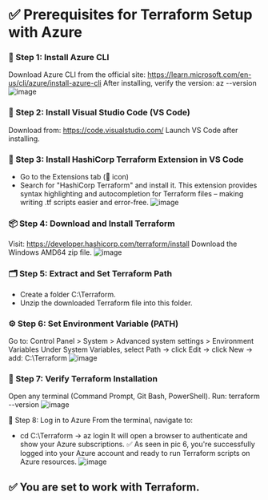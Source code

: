 # ✅ Prerequisites for Terraform Setup with Azure
### 🧰 Step 1: Install Azure CLI
Download Azure CLI from the official site: https://learn.microsoft.com/en-us/cli/azure/install-azure-cli
After installing, verify the version:
az --version
![image](https://github.com/user-attachments/assets/ff4ede18-cc7e-4297-a657-94048c898fd6)

### 🧰 Step 2: Install Visual Studio Code (VS Code)
Download from: https://code.visualstudio.com/
Launch VS Code after installing.

### 🧩 Step 3: Install HashiCorp Terraform Extension in VS Code
- Go to the Extensions tab (🔌 icon)
- Search for "HashiCorp Terraform" and install it.
This extension provides syntax highlighting and autocompletion for Terraform files – making writing .tf scripts easier and error-free.
![image](https://github.com/user-attachments/assets/f496016f-bec3-4309-a932-d727f9d7e8ef)

### 📦 Step 4: Download and Install Terraform
Visit: https://developer.hashicorp.com/terraform/install
Download the Windows AMD64 zip file.
![image](https://github.com/user-attachments/assets/47dc0ea9-c6dc-4a5a-8828-18d3dfd50bd5)

### 🗂 Step 5: Extract and Set Terraform Path
- Create a folder C:\Terraform.
- Unzip the downloaded Terraform file into this folder.


### ⚙️ Step 6: Set Environment Variable (PATH)
Go to: Control Panel > System > Advanced system settings > Environment Variables
Under System Variables, select Path → click Edit → click New → add:
C:\Terraform
![image](https://github.com/user-attachments/assets/58d32855-57db-4912-b3ce-19ba28172a64)

### 🧪 Step 7: Verify Terraform Installation
Open any terminal (Command Prompt, Git Bash, PowerShell).
Run:
terraform --version
![image](https://github.com/user-attachments/assets/345f815d-ea87-4906-805b-8ce6af4bbb1c)

🔐 Step 8: Log in to Azure
From the terminal, navigate to:
- cd C:\Terraform -> az login
It will open a browser to authenticate and show your Azure subscriptions. ✅ As seen in pic 6, you're successfully logged into your Azure account and ready to run Terraform scripts on Azure resources.
![image](https://github.com/user-attachments/assets/0ea6dd80-944e-4fa6-81de-f1d3f4881bd7)

## ✅ You are set to work with Terraform.

